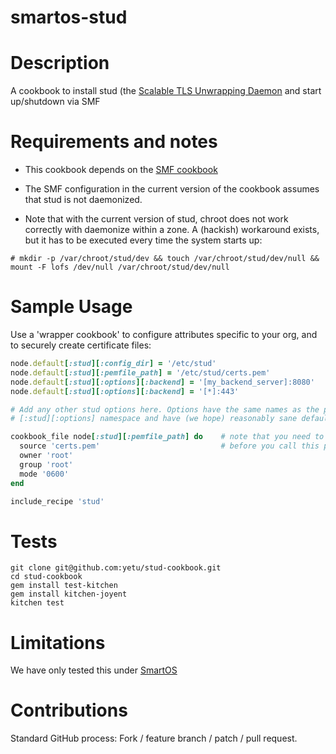 # smartos-stud

# Description

A cookbook to install stud (the [Scalable TLS Unwrapping Daemon](https://github.com/bumptech/stud) and start up/shutdown via SMF

# Requirements and notes

* This cookbook depends on the [SMF cookbook](https://github.com/livinginthepast/smf)
* The SMF configuration in the current version of the cookbook assumes that stud is not daemonized.

* Note that with the current version of stud, chroot does not work correctly with daemonize within a zone. A (hackish) workaround exists, but it has to be executed every time the system starts up:

```
# mkdir -p /var/chroot/stud/dev && touch /var/chroot/stud/dev/null && mount -F lofs /dev/null /var/chroot/stud/dev/null
```

# Sample Usage
Use a 'wrapper cookbook' to configure attributes specific to your org, and to securely create certificate files:

```ruby
node.default[:stud][:config_dir] = '/etc/stud'
node.default[:stud][:pemfile_path] = '/etc/stud/certs.pem'
node.default[:stud][:options][:backend] = '[my_backend_server]:8080'
node.default[:stud][:options][:backend] = '[*]:443'

# Add any other stud options here. Options have the same names as the parameters in stud.conf, under the
# [:stud][:options] namespace and have (we hope) reasonably sane defaults

cookbook_file node[:stud][:pemfile_path] do    # note that you need to write your .pem key
  source 'certs.pem'                           # before you call this public cookbook 
  owner 'root'
  group 'root'
  mode '0600'
end

include_recipe 'stud'
```

# Tests

```
git clone git@github.com:yetu/stud-cookbook.git
cd stud-cookbook
gem install test-kitchen
gem install kitchen-joyent
kitchen test
```

# Limitations

We have only tested this under [SmartOS](http://smartos.org/)

# Contributions

Standard GitHub process: Fork / feature branch / patch / pull request.

